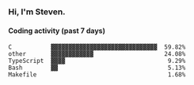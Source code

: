 ### Hi, I'm Steven.

#### Coding activity (past 7 days)
```
C           ▓▓▓▓▓▓▓▓▓▓▓▓▓▓▓▓▓▓▓▓▓▓▓▓▓▓▓▓▓▓  59.82%
other       ▓▓▓▓▓▓▓▓▓▓▓▓                    24.08%
TypeScript  ▓▓▓▓                             9.29%
Bash        ▓▓                               5.13%
Makefile                                     1.68%
```
